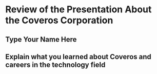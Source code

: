 # Review of the Presentation About the Coveros Corporation

## Type Your Name Here

## Explain what you learned about Coveros and careers in the technology field
